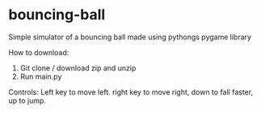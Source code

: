 # bouncing-ball

Simple simulator of a bouncing ball made using pythongs pygame library

How to download: 
1. Git clone / download zip and unzip
2. Run main.py

Controls:
Left key to move left. right key to move right,  down to fall faster, up to jump.
